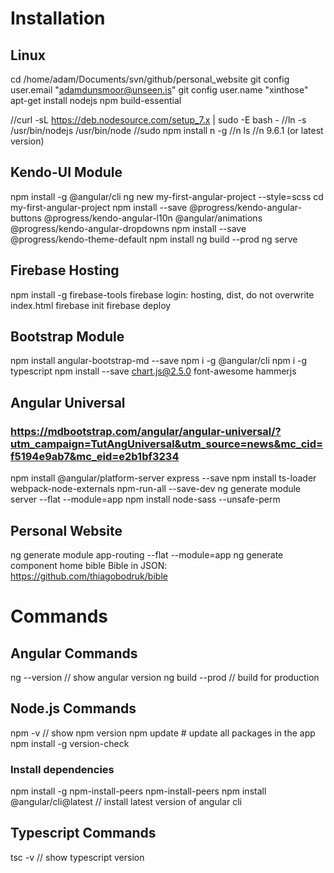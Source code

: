 # Installation

## Linux
cd /home/adam/Documents/svn/github/personal_website
git config user.email "adamdunsmoor@unseen.is"
git config user.name "xinthose"
apt-get install nodejs npm build-essential

//curl -sL https://deb.nodesource.com/setup_7.x | sudo -E bash -
//ln -s /usr/bin/nodejs /usr/bin/node
//sudo npm install n -g
//n ls
//n 9.6.1 (or latest version)

## Kendo-UI Module
npm install -g @angular/cli
ng new my-first-angular-project --style=scss
cd my-first-angular-project
npm install --save @progress/kendo-angular-buttons @progress/kendo-angular-l10n @angular/animations @progress/kendo-angular-dropdowns
npm install --save @progress/kendo-theme-default
npm install
ng build --prod
ng serve

## Firebase Hosting
npm install -g firebase-tools
firebase login: hosting, dist, do not overwrite index.html
firebase init
firebase deploy

## Bootstrap Module
npm install angular-bootstrap-md --save
npm i -g @angular/cli
npm i -g typescript
npm install --save chart.js@2.5.0 font-awesome hammerjs

## Angular Universal
### https://mdbootstrap.com/angular/angular-universal/?utm_campaign=TutAngUniversal&utm_source=news&mc_cid=f5194e9ab7&mc_eid=e2b1bf3234
npm install @angular/platform-server express --save
npm install ts-loader webpack-node-externals npm-run-all --save-dev
ng generate module server --flat --module=app
npm install node-sass --unsafe-perm

## Personal Website
ng generate module app-routing --flat --module=app
ng generate component home bible
Bible in JSON: https://github.com/thiagobodruk/bible

# Commands

## Angular Commands
ng --version    // show angular version
ng build --prod   // build for production

## Node.js Commands
npm -v  // show npm version
npm update  # update all packages in the app
npm install -g version-check
### Install dependencies
npm install -g npm-install-peers
npm-install-peers
npm install @angular/cli@latest  // install latest version of angular cli

## Typescript Commands
tsc -v  // show typescript version